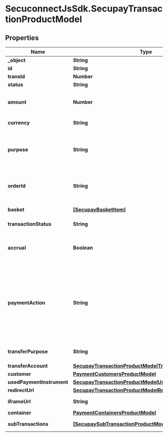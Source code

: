 # SecuconnectJsSdk.SecupayTransactionProductModel

## Properties
Name | Type | Description | Notes
------------ | ------------- | ------------- | -------------
**_object** | **String** | Product name | [optional] 
**id** | **String** | ID of instance | [optional] 
**transId** | **Number** | Transaction identifier | [optional] 
**status** | **String** | Transaction status | [optional] 
**amount** | **Number** | Total amount of payment in cents (or the smallest cash unit of the relevant currency) | [optional] 
**currency** | **String** | ISO 4217 code of currency, eg EUR for Euro. | [optional] 
**purpose** | **String** | The purpose of the payment. This is the later assignment of the payment is for example on the account statement of the buyer. | [optional] 
**orderId** | **String** | Specifying an order number. Depending on the contract setting, this must be unique for each payment. | [optional] 
**basket** | [**[SecupayBasketItem]**](SecupayBasketItem.md) | A list of items that are being purchased. | [optional] 
**transactionStatus** | **String** | Transaction status (number) | [optional] 
**accrual** | **Boolean** | Indicates whether the payment is locked for pay-out (TRUE) or not (FALSE). Standard value here is FALSE. | [optional] 
**paymentAction** | **String** | Specifies whether a pre-authorization (\&quot;authorization\&quot;) or instant payment ( \&quot;sale\&quot;) is to be performed. Standard value here is \&quot;sale\&quot;. The collection of the pre-authorized payment is made with the \&quot;capture\&quot; command. | [optional] 
**transferPurpose** | **String** | The purpose the payer needs to use for his transfer | [optional] 
**transferAccount** | [**SecupayTransactionProductModelTransferAccount**](SecupayTransactionProductModelTransferAccount.md) |  | [optional] 
**customer** | [**PaymentCustomersProductModel**](PaymentCustomersProductModel.md) | The customer object | [optional] 
**usedPaymentInstrument** | [**SecupayTransactionProductModelUsedPaymentInstrument**](SecupayTransactionProductModelUsedPaymentInstrument.md) |  | [optional] 
**redirectUrl** | [**SecupayTransactionProductModelRedirectUrl**](SecupayTransactionProductModelRedirectUrl.md) |  | [optional] 
**iframeUrl** | **String** | The url of the payment checkout iframe | [optional] 
**container** | [**PaymentContainersProductModel**](PaymentContainersProductModel.md) | The container object | [optional] 
**subTransactions** | [**[SecupaySubTransactionProductModel]**](SecupaySubTransactionProductModel.md) | A list of sub-transactions (for mixed basket) | [optional] 


